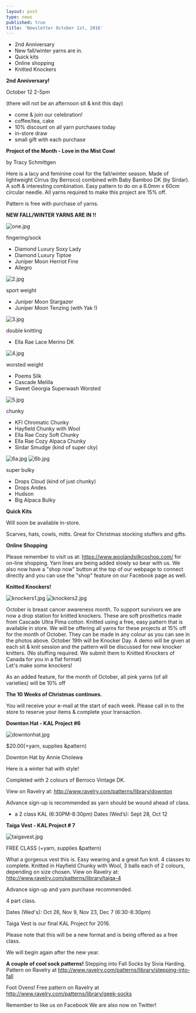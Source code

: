 ```yaml
---
layout: post
type: news
published: true
title: 'Newsletter October 1st, 2016'
---
```

- 2nd Anniversary
- New fall/winter yarns are in.
- Quick kits
- Online shopping
- Knitted Knockers

**2nd Anniversary!**

October 12  2-5pm

(there will not be an afternoon sit & knit this day)

- come & join our celebration!
- coffee/tea, cake
- 10% discount on all yarn purchases today
- in-store draw
- small gift with each purchase

**Project of the Month - Love in the Mist Cowl**

by Tracy Schmittgen

Here is a lacy and feminine cowl for the fall/winter season. Made of lightweight Cirrus (by Berroco) combined with Baby Bamboo DK (by Sirdar). A soft & interesting combination. Easy pattern to do on a 6.0mm x 60cm circular needle. All yarns required to make this project are 15% off.

Pattern is free with purchase of yarns.

**NEW FALL/WINTER YARNS ARE IN !!**

![one.jpg]({{site.baseurl}}/news/img/one.jpg)

fingering/sock

- Diamond Luxury Soxy Lady
- Diamond Luxury Tiptoe
- Juniper Moon Herriot Fine
- Allegro  
 
![2.jpg]({{site.baseurl}}/news/img/2.jpg)
 
sport weight

- Juniper Moon Stargazer
- Juniper Moon Tenzing (with Yak !)  

![3.jpg]({{site.baseurl}}/news/img/3.jpg)

double knitting

- Ella Rae Lace Merino DK  

![4.jpg]({{site.baseurl}}/news/img/4.jpg)

worsted weight

- Poems Silk
- Cascade Melilla
- Sweet Georgia Superwash Worsted

![5.jpg]({{site.baseurl}}/news/img/5.jpg)

chunky

- KFI Chromatic Chunky
- Hayfield Chunky with Wool
- Ella Rae Cozy Soft Chunky
- Ella Rae Cozy Alpaca Chunky
- Sirdar Smudge (kind of super cky)

![6a.jpg]({{site.baseurl}}/news/img/6a.jpg)
![6b.jpg]({{site.baseurl}}/news/img/6b.jpg)

super bulky

- Drops Cloud (kind of just chunky)
- Drops Andes
- Hudson
- Big Alpaca Bulky
 
**Quick Kits**

Will soon be available in-store.  

Scarves, hats, cowls, mitts. Great for Christmas stocking stuffers and gifts.
 
**Online Shopping**

Please remember to visit us at: https://www.woolandsilkcoshop.com/ for on-line shopping. Yarn lines are being added slowly so bear with us. We also now have a "shop now" button at the top of our webpage to connect directly and you can use the "shop" feature on our Facebook page as well.  
   
**Knitted Knockers!**

![knockers1.jpg]({{site.baseurl}}/news/img/knockers1.jpg)
![knockers2.jpg]({{site.baseurl}}/news/img/knockers2.jpg)

October is breast cancer awareness month. To support survivors we are now a drop station for knitted knockers. These are soft prosthetics made from Cascade Ultra Pima cotton. Knitted using a free, easy pattern that is available in store.  We will be offering all yarns for these projects at 15% off for the month of October.  They can be made in any colour as you can see in the photos above. October 19th will be Knocker Day.  A demo will be given at each sit & knit session and the pattern will be discussed for new knocker knitters. (No stuffing required. We submit them to Knitted Knockers of Canada for you in a flat format)                              
Let's make some knockers! 

As an added feature, for the month of October, all pink yarns (of all varieties) will be 10% off  

**The 10 Weeks of Christmas continues.**

You will receive your e-mail at the start of each week. Please call in to the store to reserve your items & complete your transaction.  

**Downton Hat - KAL Project #6**

![downtonhat.jpg]({{site.baseurl}}/news/img/downtonhat.jpg)

$20.00(+yarn, supplies &pattern)

Downton Hat  by Annie Cholewa

Here is a winter hat with style! 

Completed with 2 colours of Berroco Vintage DK.

View on Ravelry at:  http://www.ravelry.com/patterns/library/downton

Advance sign-up is recommended as yarn should be wound ahead of class.

- a 2 class KAL (6:30PM-8:30pm)      Dates (Wed’s):  Sept 28, Oct 12

**Taiga Vest - KAL Project # 7**

![taigavest.jpg]({{site.baseurl}}/news/img/taigavest.jpg)

FREE CLASS (+yarn, supplies &pattern)

What a gorgeous vest this is. Easy wearing and a great fun knit. 4 classes to complete. Knitted in Hayfield Chunky with Wool, 3 balls each of 2 colours, depending on size chosen. View on Ravelry at:  http://www.ravelry.com/patterns/library/taiga-4

Advance sign-up and yarn purchase recommended.

4 part class.

Dates (Wed's): Oct 26, Nov 9, Nov 23, Dec 7  (6:30-8:30pm)   

Taiga Vest is our final KAL Project for 2016. 

Please note that this will be a new format and is being offered as a free class.

We will begin again after the new year. 


**A couple of cool sock patterns!**
Stepping into Fall Socks by Sivia Harding.
Pattern on Ravelry at http://www.ravelry.com/patterns/library/stepping-into-fall
  
Foot Ovens!
Free pattern on Ravelry at http://www.ravelry.com/patterns/library/geek-socks  

Remember to like us on Facebook
We are also now on Twitter!
